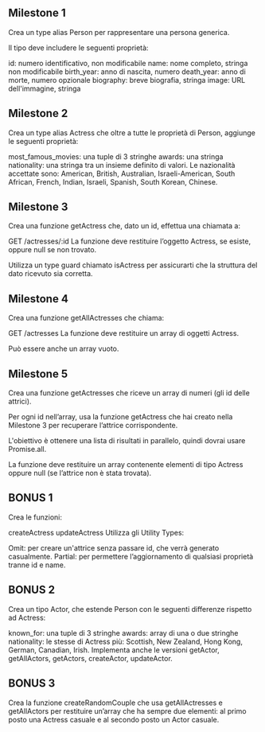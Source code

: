 ## Milestone 1
Crea un type alias Person per rappresentare una persona generica.

Il tipo deve includere le seguenti proprietà:

id: numero identificativo, non modificabile
name: nome completo, stringa non modificabile
birth_year: anno di nascita, numero
death_year: anno di morte, numero opzionale
biography: breve biografia, stringa
image: URL dell'immagine, stringa

## Milestone 2
Crea un type alias Actress che oltre a tutte le proprietà di Person, aggiunge le seguenti proprietà:

most_famous_movies: una tuple di 3 stringhe
awards: una stringa
nationality: una stringa tra un insieme definito di valori.
Le nazionalità accettate sono: American, British, Australian, Israeli-American, South African, French, Indian, Israeli, Spanish, South Korean, Chinese.


##  Milestone 3
Crea una funzione getActress che, dato un id, effettua una chiamata a:

GET /actresses/:id
La funzione deve restituire l’oggetto Actress, se esiste, oppure null se non trovato.

Utilizza un type guard chiamato isActress per assicurarti che la struttura del dato ricevuto sia corretta.

## Milestone 4
Crea una funzione getAllActresses che chiama:

GET /actresses
La funzione deve restituire un array di oggetti Actress.

Può essere anche un array vuoto.

## Milestone 5
Crea una funzione getActresses che riceve un array di numeri (gli id delle attrici).

Per ogni id nell’array, usa la funzione getActress che hai creato nella Milestone 3 per recuperare l’attrice corrispondente.

L'obiettivo è ottenere una lista di risultati in parallelo, quindi dovrai usare Promise.all.

La funzione deve restituire un array contenente elementi di tipo Actress oppure null (se l’attrice non è stata trovata).



## BONUS 1
Crea le funzioni:

createActress
updateActress
Utilizza gli Utility Types:

Omit: per creare un'attrice senza passare id, che verrà generato casualmente.
Partial: per permettere l’aggiornamento di qualsiasi proprietà tranne id e name.


## BONUS 2
Crea un tipo Actor, che estende Person con le seguenti differenze rispetto ad Actress:

known_for: una tuple di 3 stringhe
awards: array di una o due stringhe
nationality: le stesse di Actress più:
Scottish, New Zealand, Hong Kong, German, Canadian, Irish.
Implementa anche le versioni getActor, getAllActors, getActors, createActor, updateActor.


## BONUS 3
Crea la funzione createRandomCouple che usa getAllActresses e getAllActors per restituire un’array che ha sempre due elementi: al primo posto una Actress casuale e al secondo posto un Actor casuale.